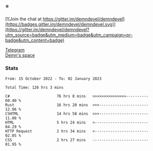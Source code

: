 ### :star:

[![Join the chat at https://gitter.im/demndevel/demndevel](https://badges.gitter.im/demndevel/demndevel.svg)](https://gitter.im/demndevel/demndevel?utm_source=badge&utm_medium=badge&utm_campaign=pr-badge&utm_content=badge)

[Telegram](https://t.me/demnometa) <br>
[Demn's space](http://demns.space)

### Stats

<!--START_SECTION:waka-->

```text
From: 15 October 2022 - To: 02 January 2023

Total Time: 126 hrs 3 mins

C#                     76 hrs 8 mins   >>>>>>>>>>>>>>>----------   60.40 %
Rust                   16 hrs 20 mins  >>>----------------------   12.96 %
CSHTML                 14 hrs 58 mins  >>>----------------------   11.88 %
HTML                   5 hrs 24 mins   >------------------------   04.29 %
HTTP Request           2 hrs 34 mins   >------------------------   02.05 %
CSS                    2 hrs 27 mins   -------------------------   01.95 %
```

<!--END_SECTION:waka-->
